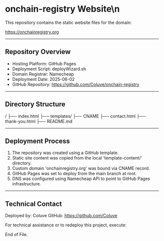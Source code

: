 # onchain-registry Website\n
This repository contains the static website files for the domain:

https://onchainregistry.org

---

## Repository Overview
- Hosting Platform: GitHub Pages
- Deployment Script: deployWizard.sh
- Domain Registrar: Namecheap
- Deployment Date: 2025-06-02
- GitHub Repository: https://github.com/Coluve/onchain-registry

---

## Directory Structure

/
├── index.html
├── templates/
├── CNAME
├── contact.html
├── thank-you.html
├── README.md

---

## Deployment Process
1. The repository was created using a GitHub template.
2. Static site content was copied from the local 'template-content/' directory.
3. Custom domain 'onchainregistry.org' was bound via CNAME record.
4. GitHub Pages was set to deploy from the main branch at root.
5. DNS was configured using Namecheap API to point to GitHub Pages infrastructure.

---

## Technical Contact
Deployed by: Coluve
GitHub: https://github.com/Coluve

For technical assistance or to redeploy this project, execute:


End of File.
